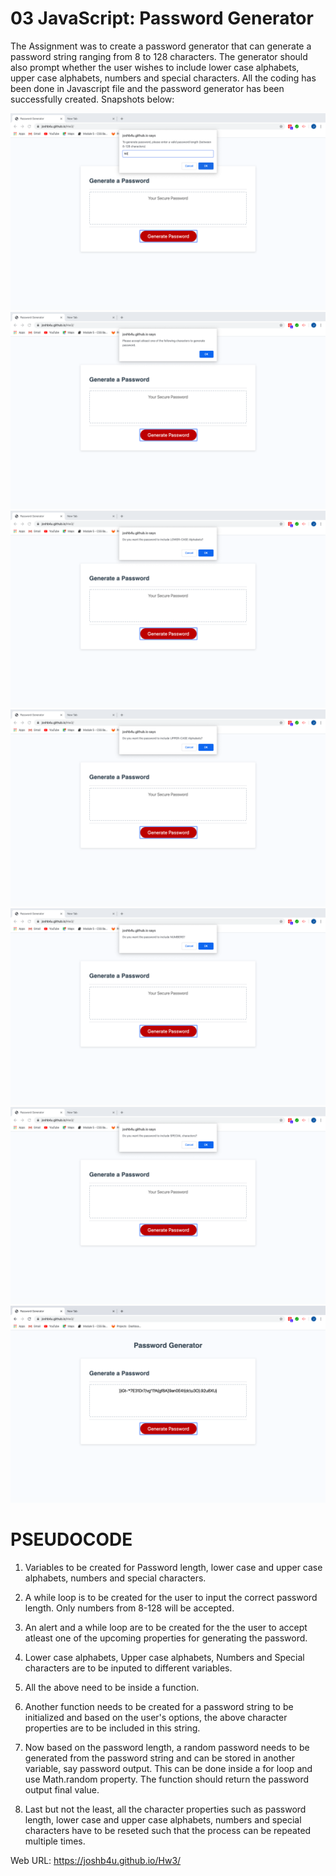 # 03 JavaScript: Password Generator

The Assignment was to create a password generator that can generate a password string ranging from 8 to 128 characters. The generator should also prompt whether the user wishes to include lower case alphabets, upper case alphabets, numbers and special characters. All the coding has been done in Javascript file and the password generator has been successfully created. Snapshots below:

![Choose Character length](Assets/01.png)
![Alert user to choose at least one character property](Assets/02.png)
![Include Lower Case](Assets/03.png)
![Include Upper Case](Assets/04.png)
![Include Numbers](Assets/05.png)
![Include Special Characters](Assets/06.png)
![Generated Password](Assets/07.png)


# PSEUDOCODE

1. Variables to be created for Password length, lower case and upper case alphabets, numbers and special characters.

2. A while loop is to be created for the user to input the correct password length. Only numbers from 8-128 will be accepted.

3. An alert and a while loop are to be created for the the user to accept atleast one of the upcoming properties for generating the password.

4. Lower case alphabets, Upper case alphabets, Numbers and Special characters are to be inputed to different variables.

5. All the above need to be inside a function.

6. Another function needs to be created for a password string to be initialized and based on the user's options, the above character properties are to be included in this string.

6. Now based on the password length, a random password needs to be generated from the password string and can be stored in another variable, say password output. This can be done inside a for loop and use Math.random property. The function should return the password output final value.

7. Last but not the least, all the character properties such as password length, lower case and upper case alphabets, numbers and special characters have to be reseted such that the process can be repeated multiple times.

Web URL: https://joshb4u.github.io/Hw3/

